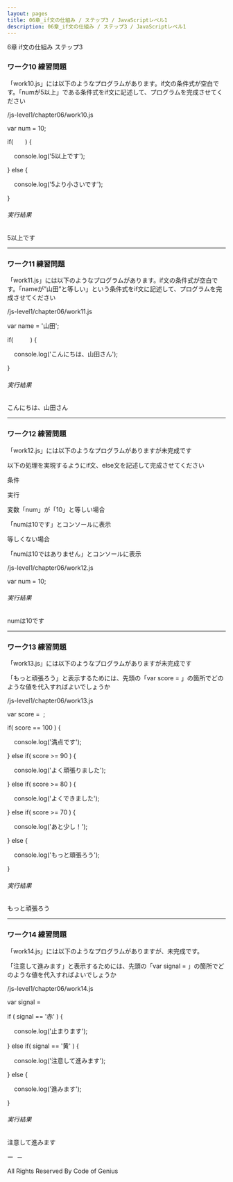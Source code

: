 ```yaml
---
layout: pages
title: 06章_if文の仕組み / ステップ3 / JavaScriptレベル1
description: 06章_if文の仕組み / ステップ3 / JavaScriptレベル1
---
```



6章 if文の仕組み ステップ3

### ワーク10 練習問題

「work10.js」には以下のようなプログラムがあります。if文の条件式が空白です。「numが5以上」である条件式をif文に記述して、プログラムを完成させてください

/js-level1/chapter06/work10.js

var num = 10;

if(       ) {

    console.log('5以上です');

} else {

    console.log('5より小さいです');

}

###### 実行結果

5以上です

* * *

### ワーク11 練習問題

「work11.js」には以下のようなプログラムがあります。if文の条件式が空白です。「nameが”山田”と等しい」という条件式をif文に記述して、プログラムを完成させてください

/js-level1/chapter06/work11.js

var name = '山田';

if(          ) {

    console.log('こんにちは、山田さん');

}

###### 実行結果

こんにちは、山田さん

* * *

### ワーク12 練習問題

「work12.js」には以下のようなプログラムがありますが未完成です

以下の処理を実現するようにif文、else文を記述して完成させてください

条件

実行

変数「num」が「10」と等しい場合

「numは10です」とコンソールに表示

等しくない場合

「numは10ではありません」とコンソールに表示

/js-level1/chapter06/work12.js

var num = 10;

###### 実行結果

numは10です

* * *

### ワーク13 練習問題

「work13.js」には以下のようなプログラムがありますが未完成です

「もっと頑張ろう」と表示するためには、先頭の「var score = 」の箇所でどのような値を代入すればよいでしょうか

/js-level1/chapter06/work13.js

var score =  ;

if( score == 100 ) {

    console.log('満点です');

} else if( score >= 90 ) {

    console.log('よく頑張りました');

} else if( score >= 80 ) {

    console.log('よくできました');

} else if( score >= 70 ) {

    console.log('あと少し！');

} else {

    console.log('もっと頑張ろう');

}

###### 実行結果

もっと頑張ろう

* * *

### ワーク14 練習問題

「work14.js」には以下のようなプログラムがありますが、未完成です。

「注意して進みます」と表示するためには、先頭の「var signal = 」の箇所でどのような値を代入すればよいでしょうか

/js-level1/chapter06/work14.js

var signal =

if ( signal == '赤' ) {

    console.log('止まります');    

} else if( signal == '黄' ) {

    console.log('注意して進みます');

} else {

    console.log('進みます');

}

###### 実行結果

注意して進みます

ー  －

All Rights Reserved By Code of Genius


